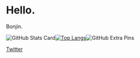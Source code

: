 # Hello. 
Bonjin.

![GitHub Stats Card](https://github-readme-stats.vercel.app/api?username=Fidio-lp2)[![Top Langs](https://github-readme-stats.vercel.app/api/top-langs/?username=Fidio-lp2&layout=compact&theme=midnight-purple)](https://github.com/anuraghazra/github-readme-stats)![GitHub Extra Pins](https://github-readme-stats.vercel.app/api/pin/?username=Fidio-lp2&repo=Fidio-lp2)

[Twitter](https://twitter.com/underthe229004)
